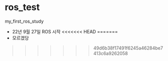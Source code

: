 # ros_test
my_first_ros_study

- 22년 9월 27일 ROS 시작
<<<<<<< HEAD
=======
- 모르겠당
>>>>>>> 49d6b38f17491f6245a46284be7413c6a9262058
